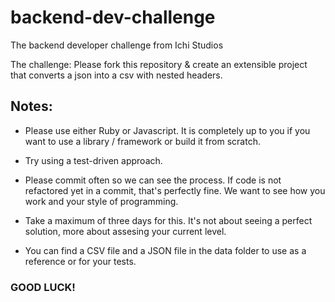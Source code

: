 # backend-dev-challenge
The backend developer challenge from Ichi Studios

The challenge:
Please fork this repository & create an extensible project that converts a json into a csv with nested headers. 

## Notes:

* Please use either Ruby or Javascript. It is completely up to you if you want to use a library / framework or build it from     scratch.

* Try using a test-driven approach. 

* Please commit often so we can see the process. If code is not refactored yet in a commit, that's perfectly fine. We want to   see how you work and your style of programming. 

* Take a maximum of three days for this. It's not about seeing a perfect solution, more about assesing your current level.

* You can find a CSV file and a JSON file in the data folder to use as a reference or for your tests. 


### GOOD LUCK!
